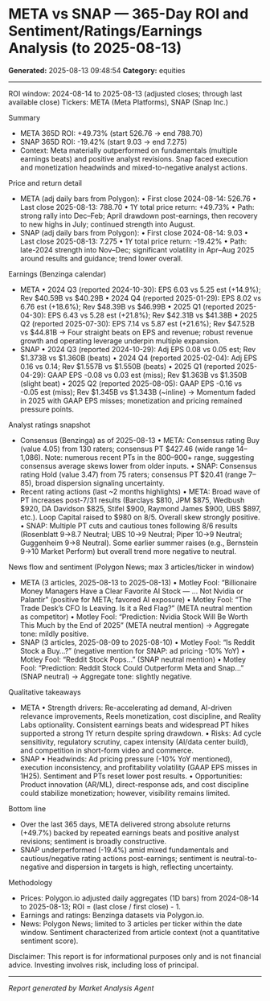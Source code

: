 # META vs SNAP — 365-Day ROI and Sentiment/Ratings/Earnings Analysis (to 2025-08-13)

**Generated:** 2025-08-13 09:48:54
**Category:** equities

---

ROI window: 2024-08-14 to 2025-08-13 (adjusted closes; through last available close)
Tickers: META (Meta Platforms), SNAP (Snap Inc.)

Summary
- META 365D ROI: +49.73% (start 526.76 → end 788.70)
- SNAP 365D ROI: -19.42% (start 9.03 → end 7.275)
- Context: Meta materially outperformed on fundamentals (multiple earnings beats) and positive analyst revisions. Snap faced execution and monetization headwinds and mixed-to-negative analyst actions.

Price and return detail
- META (adj daily bars from Polygon):
  • First close 2024-08-14: 526.76
  • Last close 2025-08-13: 788.70
  • 1Y total price return: +49.73%
  • Path: strong rally into Dec–Feb; April drawdown post-earnings, then recovery to new highs in July; continued strength into August.
- SNAP (adj daily bars from Polygon):
  • First close 2024-08-14: 9.03
  • Last close 2025-08-13: 7.275
  • 1Y total price return: -19.42%
  • Path: late-2024 strength into Nov–Dec; significant volatility in Apr–Aug 2025 around results and guidance; trend lower overall.

Earnings (Benzinga calendar)
- META
  • 2024 Q3 (reported 2024-10-30): EPS 6.03 vs 5.25 est (+14.9%); Rev $40.59B vs $40.29B
  • 2024 Q4 (reported 2025-01-29): EPS 8.02 vs 6.76 est (+18.6%); Rev $48.39B vs $46.99B
  • 2025 Q1 (reported 2025-04-30): EPS 6.43 vs 5.28 est (+21.8%); Rev $42.31B vs $41.38B
  • 2025 Q2 (reported 2025-07-30): EPS 7.14 vs 5.87 est (+21.6%); Rev $47.52B vs $44.81B
  → Four straight beats on EPS and revenue; robust revenue growth and operating leverage underpin multiple expansion.
- SNAP
  • 2024 Q3 (reported 2024-10-29): Adj EPS 0.08 vs 0.05 est; Rev $1.373B vs $1.360B (beats)
  • 2024 Q4 (reported 2025-02-04): Adj EPS 0.16 vs 0.14; Rev $1.557B vs $1.550B (beats)
  • 2025 Q1 (reported 2025-04-29): GAAP EPS -0.08 vs 0.03 est (miss); Rev $1.363B vs $1.350B (slight beat)
  • 2025 Q2 (reported 2025-08-05): GAAP EPS -0.16 vs -0.05 est (miss); Rev $1.345B vs $1.343B (~inline)
  → Momentum faded in 2025 with GAAP EPS misses; monetization and pricing remained pressure points.

Analyst ratings snapshot
- Consensus (Benzinga) as of 2025-08-13
  • META: Consensus rating Buy (value 4.05) from 130 raters; consensus PT $427.46 (wide range $14–$1,086). Note: numerous recent PTs in the $800–$900+ range, suggesting consensus average skews lower from older inputs.
  • SNAP: Consensus rating Hold (value 3.47) from 75 raters; consensus PT $20.41 (range $7–$85), broad dispersion signaling uncertainty.
- Recent rating actions (last ~2 months highlights)
  • META: Broad wave of PT increases post-7/31 results (Barclays $810, JPM $875, Wedbush $920, DA Davidson $825, Stifel $900, Raymond James $900, UBS $897, etc.). Loop Capital raised to $980 on 8/5. Overall skew strongly positive.
  • SNAP: Multiple PT cuts and cautious tones following 8/6 results (Rosenblatt 9→8.7 Neutral; UBS 10→9 Neutral; Piper 10→9 Neutral; Guggenheim 9→8 Neutral). Some earlier summer raises (e.g., Bernstein 9→10 Market Perform) but overall trend more negative to neutral.

News flow and sentiment (Polygon News; max 3 articles/ticker in window)
- META (3 articles, 2025-08-13 to 2025-08-13)
  • Motley Fool: “Billionaire Money Managers Have a Clear Favorite AI Stock — … Not Nvidia or Palantir” (positive for META; favored AI exposure)
  • Motley Fool: “The Trade Desk’s CFO Is Leaving. Is it a Red Flag?” (META neutral mention as competitor)
  • Motley Fool: “Prediction: Nvidia Stock Will Be Worth This Much by the End of 2025” (META neutral mention)
  → Aggregate tone: mildly positive.
- SNAP (3 articles, 2025-08-09 to 2025-08-10)
  • Motley Fool: “Is Reddit Stock a Buy…?” (negative mention for SNAP: ad pricing -10% YoY)
  • Motley Fool: “Reddit Stock Pops…” (SNAP neutral mention)
  • Motley Fool: “Prediction: Reddit Stock Could Outperform Meta and Snap…” (SNAP neutral)
  → Aggregate tone: slightly negative.

Qualitative takeaways
- META
  • Strength drivers: Re-accelerating ad demand, AI-driven relevance improvements, Reels monetization, cost discipline, and Reality Labs optionality. Consistent earnings beats and widespread PT hikes supported a strong 1Y return despite spring drawdown.
  • Risks: Ad cycle sensitivity, regulatory scrutiny, capex intensity (AI/data center build), and competition in short-form video and commerce.
- SNAP
  • Headwinds: Ad pricing pressure (-10% YoY mentioned), execution inconsistency, and profitability volatility (GAAP EPS misses in 1H25). Sentiment and PTs reset lower post results.
  • Opportunities: Product innovation (AR/ML), direct-response ads, and cost discipline could stabilize monetization; however, visibility remains limited.

Bottom line
- Over the last 365 days, META delivered strong absolute returns (+49.7%) backed by repeated earnings beats and positive analyst revisions; sentiment is broadly constructive.
- SNAP underperformed (-19.4%) amid mixed fundamentals and cautious/negative rating actions post-earnings; sentiment is neutral-to-negative and dispersion in targets is high, reflecting uncertainty.

Methodology
- Prices: Polygon.io adjusted daily aggregates (1D bars) from 2024-08-14 to 2025-08-13; ROI = (last close / first close) - 1.
- Earnings and ratings: Benzinga datasets via Polygon.io.
- News: Polygon News; limited to 3 articles per ticker within the date window. Sentiment characterized from article context (not a quantitative sentiment score).

Disclaimer: This report is for informational purposes only and is not financial advice. Investing involves risk, including loss of principal.

---
*Report generated by Market Analysis Agent*
